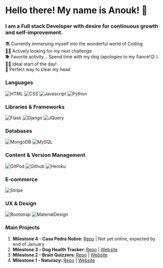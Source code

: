 # Hello there! My name is Anouk! 👋
### I am a Full stack Developer with desire for continuous growth and self-improvement.

📚  Currently immersing myself into the wonderful world of Coding  
👩‍💻  Actively looking for my next challenge   
🐕  Favorite activity... Spend time with my dog (apologies to my fiancé!😉 )  
🏃‍♀️  Ideal start of the day!  
🎹  Perfect way to clear my head 

### Languages

![HTML](https://img.shields.io/static/v1?label=HTML&message=5&style=flat&color=E34F26&logo=html5)
![CSS](https://img.shields.io/static/v1?label=CSS&message=3&style=flat&color=1572B6&logo=css3)
![Javascript](https://img.shields.io/static/v1?label=JavaScript&message=ES8&style=flat&color=F7DF1E&logo=JavaScript)
![Python](https://img.shields.io/static/v1?label=Python&message=3&style=flat&color=3776AB&logo=PYTHON)

### Libraries & Frameworks

![Flask](https://img.shields.io/static/v1?label=Flask&message=1.1.2&style=flat&color=000000&logo=flask)
![Django](https://img.shields.io/static/v1?label=Django&message=3.0.8&style=flat&color=092E20&logo=django)
![JQuery](https://img.shields.io/static/v1?label=JQuery&message=3.5.1&style=flat&color=0769AD&logo=jquery)

### Databases

![MongoDB](https://img.shields.io/static/v1?label=MongoDB&message=4.2.8&style=flat&color=47A248&logo=mongodb)
![MySQL](https://img.shields.io/static/v1?label=MySQL&message=8&style=flat&color=4479A1&logo=mysql)

### Content & Version Management

![GitPod](https://img.shields.io/static/v1?label=GitPod&message=🌙&style=flat&color=1AA6E4&logo=gitpod)
![Github](https://img.shields.io/static/v1?label=GitHub&message=🪐&style=flat&color=181717&logo=github)
![Heroku](https://img.shields.io/static/v1?label=Heroku&message=👽&style=flat&color=430098&logo=heroku)

### E-commerce

![Stripe](https://img.shields.io/static/v1?label=Stripe&message=💰&style=flat&color=008CDD&logo=stripe)

### UX & Design

![Bootstrap](https://img.shields.io/static/v1?label=Bootstrap&message=🎨&style=flat&color=563D7C&logo=bootstrap)
![MaterialDesign](https://img.shields.io/static/v1?label=MaterialDesign&message=🎨&style=flat&color=757575&logo=material-design)

### Main Projects

1.  <strong>Milestone 4 - Casa Pedra Nobre: </strong><a href="https://github.com/AnoukSmet/Casa-Pedra-Nobre" alt="Casa Pedra Nobre Repo" target="_blank">Repo</a> | Not yet online, expected by end of January
2.  <strong>Milestone 3 - Dog Health Tracker: </strong><a href="https://github.com/AnoukSmet/Dog-Health-Tracker" alt="Dog Health Tracker Repo" target="_blank">Repo</a> | <a href="https://dog-health-tracker.herokuapp.com/" alt="Dog Health Tracker website" target="_blank">Website</a>
3.  <strong>Milestone 2 - Brain Quizzers: </strong><a href="https://github.com/AnoukSmet/Brain-Quizzers" alt="Brain Quizzers Repo" target="_blank">Repo</a> | <a href="https://anouksmet.github.io/Brain-Quizzers/" alt="Brain Quizzers website" target="_blank">Website</a>
4.  <strong>Milestone 1 - Naturazy: </strong><a href="https://github.com/AnoukSmet/Naturazy" alt="Naturazy Repo" target="_blank">Repo</a> | <a href="https://anouksmet.github.io/Naturazy/" alt="Naturazy website" target="_blank">Website</a>